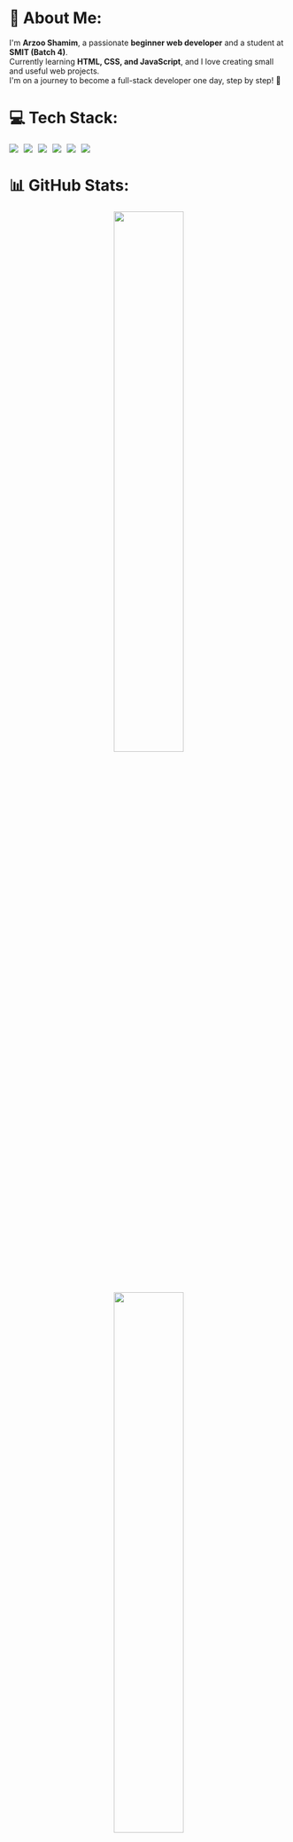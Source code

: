 # 💫 About Me:

I'm **Arzoo Shamim**, a passionate **beginner web developer** and a student at **SMIT (Batch 4)**.  
Currently learning **HTML, CSS, and JavaScript**, and I love creating small and useful web projects.  
I'm on a journey to become a full-stack developer one day, step by step! 🚀



# 💻 Tech Stack:

<div align="center" style="display: flex; flex-wrap: wrap; gap: 10px;">
  
  <img src="https://img.shields.io/badge/html5-%23E34F26.svg?style=for-the-badge&logo=html5&logoColor=white" />
  <img src="https://img.shields.io/badge/css3-%231572B6.svg?style=for-the-badge&logo=css3&logoColor=white" />
  <img src="https://img.shields.io/badge/javascript-%23323330.svg?style=for-the-badge&logo=javascript&logoColor=%23F7DF1E" />
  <img src="https://img.shields.io/badge/git-%23F05033.svg?style=for-the-badge&logo=git&logoColor=white" />
  <img src="https://img.shields.io/badge/github-%23121011.svg?style=for-the-badge&logo=github&logoColor=white" />
  <img src="https://img.shields.io/badge/VS%20Code-007ACC?style=for-the-badge&logo=visual-studio-code&logoColor=white" />

</div>



# 📊 GitHub Stats:

<div align="center">

  <img src="https://github-readme-stats.vercel.app/api?username=arzooshamim13&show_icons=true&theme=dark&hide_border=false&count_private=true" width="50%" /></br>
  <img src="https://github-readme-streak-stats.herokuapp.com/?user=arzooshamim13&theme=dark&hide_border=false" width="50%" />
  <br/>
  <img src="https://github-readme-stats.vercel.app/api/top-langs/?username=arzooshamim13&theme=dark&hide_border=false&layout=compact" width="50%" />

</div>



<div align="center">
 Proudly created by Arzoo Shamim ✨
 </div>
